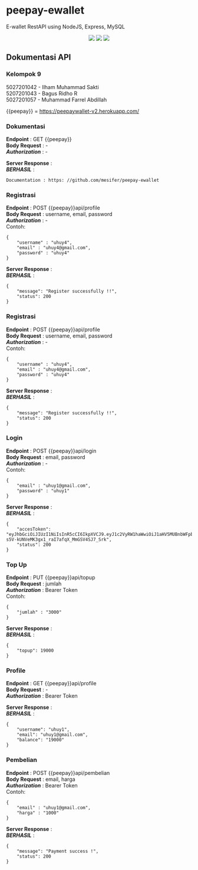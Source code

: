 # peepay-ewallet
E-wallet RestAPI using NodeJS, Express, MySQL

<p align="center">
    <img src="https://img.icons8.com/color/100/00000/mysql-logo.png"/>
    <img src="https://img.icons8.com/color/100/00000/javascript--v2.png"/>
    <img src="https://img.icons8.com/color/100/00000/nodejs.png"/>
</p>

## Dokumentasi API

### Kelompok 9
5027201042 - Ilham Muhammad Sakti <br>
5207201043 - Bagus Ridho R <br>
5027201057 - Muhammad Farrel Abdillah <br>

{{peepay}} = https://peepaywallet-v2.herokuapp.com/

### Dokumentasi
**Endpoint**        : GET {{peepay}} <br>
**Body Request**    : - <br>
***Authorization*** : - <br>

**Server Response** : <br>
***BERHASIL*** :
```
Documentation : https: //github.com/mesifer/peepay-ewallet
```

### Registrasi
**Endpoint**        : POST {{peepay}}api/profile <br>
**Body Request**    : username, email, password <br>
***Authorization*** : -  <br>
Contoh:
```
{
    "username" : "uhuy4",
    "email" : "uhuy4@gmail.com",
    "password" : "uhuy4"
}
```

**Server Response** :  <br>
***BERHASIL*** :
```
{
    "message": "Register successfully !!",
    "status": 200
}
```

### Registrasi
**Endpoint**        : POST {{peepay}}api/profile <br>
**Body Request**    : username, email, password <br>
***Authorization*** : - <br>
Contoh:
```
{
    "username" : "uhuy4",
    "email" : "uhuy4@gmail.com",
    "password" : "uhuy4"
}
```

**Server Response** :  <br>
***BERHASIL*** : <br>
```
{
    "message": "Register successfully !!",
    "status": 200
}
```

### Login
**Endpoint**        : POST {{peepay}}api/login <br>
**Body Request**    : email, password <br>
***Authorization*** : - <br>
Contoh:
```
{
    "email" : "uhuy1@gmail.com",
    "password" : "uhuy1"
}
```

**Server Response** :  <br>
***BERHASIL*** :
```
{
    "accesToken": "eyJhbGciOiJIUzI1NiIsInR5cCI6IkpXVCJ9.eyJ1c2VyRW1haWwiOiJ1aHV5MUBnbWFpbC5jb20iLCJpYXQiOjE2NTUwOTI5MDgsImV4cCI6MTY1NTA5Mjk2OH0.zPEf-s5V-kUNVeMK3gx1_raI7afqX_MmGSV4SJ7_Srk",
    "status": 200
}
```

### Top Up
**Endpoint**        : PUT {{peepay}}api/topup <br>
**Body Request**    : jumlah <br>
***Authorization*** : Bearer Token  <br>
Contoh:
```
{
    "jumlah" : "3000"
}
```

**Server Response** :  <br>
***BERHASIL*** :
```
{
    "topup": 19000
}
```

### Profile
**Endpoint**        : GET {{peepay}}api/profile <br>
**Body Request**    : - <br>
***Authorization*** : Bearer Token  <br>


**Server Response** :  <br>
***BERHASIL*** :
```
{
    "username": "uhuy1",
    "email": "uhuy1@gmail.com",
    "balance": "19000"
}
```

### Pembelian
**Endpoint**        : POST {{peepay}}api/pembelian <br>
**Body Request**    : email, harga <br>
***Authorization*** : Bearer Token  <br>
Contoh:
```
{
    "email" : "uhuy1@gmail.com",
    "harga" : "1000"
}
```

**Server Response** :  <br>
***BERHASIL*** : 
```
{
    "message": "Payment success !",
    "status": 200
}
```
